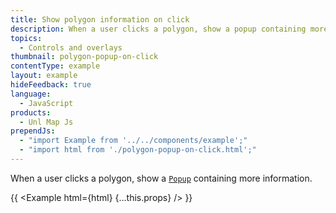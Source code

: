 ```yaml
---
title: Show polygon information on click
description: When a user clicks a polygon, show a popup containing more information.
topics:
  - Controls and overlays
thumbnail: polygon-popup-on-click
contentType: example
layout: example
hideFeedback: true
language:
  - JavaScript
products:
  - Unl Map Js
prependJs:
  - "import Example from '../../components/example';"
  - "import html from './polygon-popup-on-click.html';"
---
```


When a user clicks a polygon, show a [`Popup`](https://u-n-l.github.io/unl-map-js-docs/api/markers/#popup) containing more information.

{{ <Example html={html} {...this.props} /> }}
